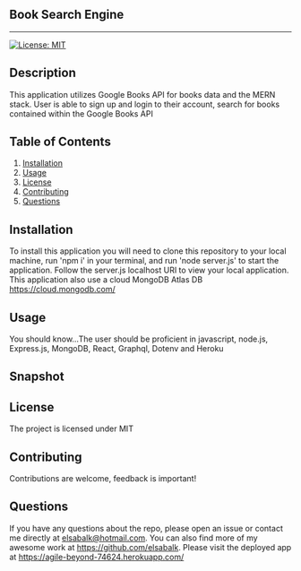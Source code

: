 ## Book Search Engine
---------------------------------------------------------------------
[![License: MIT](https://img.shields.io/badge/License-MIT-yellow.svg)](https://opensource.org/licenses/MIT)

## Description 
This application utilizes Google Books API for books data and the MERN stack. User is able to sign up and login to their account, search for books contained within the Google Books API

## Table of Contents
1. [Installation](#installation)
2. [Usage](#usage)
3. [License](#license)
4. [Contributing](#contributing) 
5. [Questions](#questions)

## Installation
To install this application you will need to clone this repository to your local machine, run 'npm i' in your terminal, and run 'node server.js' to start the application. Follow the server.js localhost URI to view your local application. This application also use a cloud MongoDB Atlas DB https://cloud.mongodb.com/

## Usage
You should know...The user should be proficient in javascript, node.js, Express.js, MongoDB, React, Graphql, Dotenv and Heroku

## Snapshot



## License
The project is licensed under MIT

## Contributing
Contributions are welcome, feedback is important!

## Questions
If you have any questions about the repo, please open an issue or contact me directly at elsabalk@hotmail.com. You can also find more of my awesome work at https://github.com/elsabalk. Please visit the deployed app at https://agile-beyond-74624.herokuapp.com/